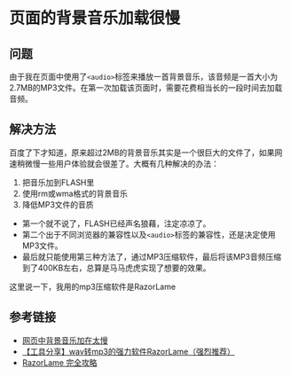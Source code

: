 # 页面的背景音乐加载很慢

## 问题

由于我在页面中使用了`<audio>`标签来播放一首背景音乐，该音频是一首大小为2.7MB的MP3文件。在第一次加载该页面时，需要花费相当长的一段时间去加载音频。
<!--more-->

## 解决方法

百度了下才知道，原来超过2MB的背景音乐其实是一个很巨大的文件了，如果网速稍微慢一些用户体验就会很差了。大概有几种解决的办法：
1. 把音乐加到FLASH里
2. 使用rm或wma格式的背景音乐
3. 降低MP3文件的音质

* 第一个就不说了，FLASH已经声名狼藉，注定凉凉了。
* 第二个出于不同浏览器的兼容性以及`<audio>`标签的兼容性，还是决定使用MP3文件。
* 最后就只能使用第三种方法了，通过MP3压缩软件，最后将该MP3音频压缩到了400KB左右，总算是马马虎虎实现了想要的效果。

这里说一下，我用的mp3压缩软件是RazorLame

## 参考链接

* [网页中背景音乐加在太慢](https://bbs.csdn.net/topics/380267348)
* [【工具分享】wav转mp3的强力软件RazorLame（强烈推荐）](https://tieba.baidu.com/p/2797296677?red_tag=2321846004)
* [RazorLame 完全攻略](http://www.wavecn.com/content.php?id=74)